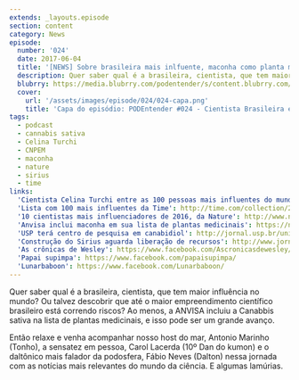 ```yaml
---
extends: _layouts.episode
section: content
category: News
episode:
  number: '024'
  date: 2017-06-04
  title: '[NEWS] Sobre brasileira mais inlfuente, maconha como planta medicinal e Sirius'
  description: Quer saber qual é a brasileira, cientista, que tem maior influência no mundo? Ou talvez descobrir que até o maior empreendimento científico brasileiro está correndo riscos? Ao menos, a ANVISA incluiu a Canabbis sativa na lista de plantas medicinais, e isso pode ser um grande avanço.
  blubrry: https://media.blubrry.com/podentender/s/content.blubrry.com/podentender/PODEntender_024_NEWS.mp3
  cover:
    url: '/assets/images/episode/024/024-capa.png'
    title: 'Capa do episódio: PODEntender #024 - Cientista Brasileira entre as pessoas mais influentes do mundo, maconha considerada planta medicinal pela anvisa, Sirius aguarda liberação de recursos'
tags:
  - podcast
  - cannabis sativa
  - Celina Turchi
  - CNPEM
  - maconha
  - nature
  - sirius
  - time
links:
  'Cientista Celina Turchi entre as 100 pessoas mais influentes do mundo': http://agenciabrasil.ebc.com.br/pesquisa-e-inovacao/noticia/2017-04/cientista-brasileira-esta-entre-cem-pessoas-mais-influentes-do
  'Lista com 100 mais influentes da Time': http://time.com/collection/2017-time-100/
  '10 cientistas mais influenciadores de 2016, da Nature': http://www.nature.com/news/nature-s-10-1.21157
  'Anvisa inclui maconha em sua lista de plantas medicinais': https://noticias.uol.com.br/saude/ultimas-noticias/redacao/2017/05/16/anvisa-inclui-maconha-em-sua-lista-de-plantas-medicinais.htm
  'USP terá centro de pesquisa em canabidiol': http://jornal.usp.br/universidade/usp-tera-primeiro-centro-de-pesquisa-em-canabidiol-do-pais/
  'Construção do Sirius aguarda liberação de recursos': http://www.jornaldaciencia.org.br/em-ano-de-crise-construcao-do-laboratorio-sirius-aguarda-liberacao-imediata-de-recursos/
  'As crônicas de Wesley': https://www.facebook.com/Ascronicasdewesley/
  'Papai supimpa': https://www.facebook.com/papaisupimpa/
  'Lunarbaboon': https://www.facebook.com/Lunarbaboon/
---
```


Quer saber qual é a brasileira, cientista, que tem maior influência no mundo?
Ou talvez descobrir que até o maior empreendimento científico brasileiro está correndo riscos?
Ao menos, a ANVISA incluiu a Canabbis sativa na lista de plantas medicinais, e isso pode ser um grande avanço.

Então relaxe e venha acompanhar nosso host do mar, Antonio Marinho (Tonho), a sensatez em pessoa,
Carol Lacerda (10º Dan do kumon) e o daltônico mais falador da podosfera, Fábio Neves (Dalton)
nessa jornada com as notícias mais relevantes do mundo da ciência. E algumas lamúrias.
